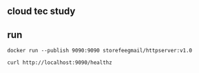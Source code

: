 ## cloud tec study

## run

```
docker run --publish 9090:9090 storefeegmail/httpserver:v1.0

curl http://localhost:9090/healthz
```